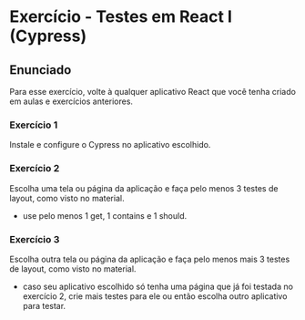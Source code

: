 # Exercício - Testes em React I (Cypress)

## Enunciado

Para esse exercício, volte à qualquer aplicativo React que você tenha criado em aulas e exercícios anteriores.

### Exercício 1

Instale e configure o Cypress no aplicativo escolhido.

### Exercício 2

Escolha uma tela ou página da aplicação e faça pelo menos 3 testes de layout, como visto no material.
- use pelo menos 1 get, 1 contains e 1 should.

### Exercício 3

Escolha outra tela ou página da aplicação e faça pelo menos mais 3 testes de layout, como visto no material.
- caso seu aplicativo escolhido só tenha uma página que já foi testada no exercício 2, crie mais testes para ele ou então escolha outro aplicativo para testar.
